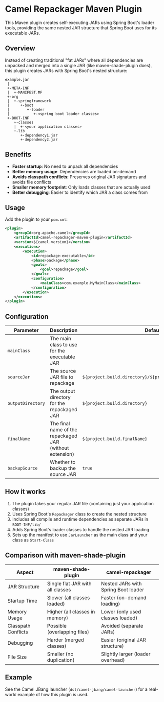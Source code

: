 # Camel Repackager Maven Plugin

This Maven plugin creates self-executing JARs using Spring Boot's loader tools, providing the same nested JAR structure that Spring Boot uses for its executable JARs.

## Overview

Instead of creating traditional "fat JARs" where all dependencies are unpacked and merged into a single JAR (like maven-shade-plugin does), this plugin creates JARs with Spring Boot's nested structure:

```
example.jar
 |
 +-META-INF
 |  +-MANIFEST.MF
 +-org
 |  +-springframework
 |     +-boot
 |        +-loader
 |           +-<spring boot loader classes>
 +-BOOT-INF
    +-classes
    |  +-<your application classes>
    +-lib
       +-dependency1.jar
       +-dependency2.jar
```

## Benefits

- **Faster startup**: No need to unpack all dependencies
- **Better memory usage**: Dependencies are loaded on-demand
- **Avoids classpath conflicts**: Preserves original JAR signatures and avoids file conflicts
- **Smaller memory footprint**: Only loads classes that are actually used
- **Better debugging**: Easier to identify which JAR a class comes from

## Usage

Add the plugin to your `pom.xml`:

```xml
<plugin>
    <groupId>org.apache.camel</groupId>
    <artifactId>camel-repackager-maven-plugin</artifactId>
    <version>${camel.version}</version>
    <executions>
        <execution>
            <id>repackage-executable</id>
            <phase>package</phase>
            <goals>
                <goal>repackage</goal>
            </goals>
            <configuration>
                <mainClass>com.example.MyMainClass</mainClass>
            </configuration>
        </execution>
    </executions>
</plugin>
```

## Configuration

| Parameter | Description | Default | Required |
|-----------|-------------|---------|----------|
| `mainClass` | The main class to use for the executable JAR | | Yes |
| `sourceJar` | The source JAR file to repackage | `${project.build.directory}/${project.build.finalName}.jar` | No |
| `outputDirectory` | The output directory for the repackaged JAR | `${project.build.directory}` | No |
| `finalName` | The final name of the repackaged JAR (without extension) | `${project.build.finalName}` | No |
| `backupSource` | Whether to backup the source JAR | `true` | No |

## How it works

1. The plugin takes your regular JAR file (containing just your application classes)
2. Uses Spring Boot's `Repackager` class to create the nested structure
3. Includes all compile and runtime dependencies as separate JARs in `BOOT-INF/lib/`
4. Adds Spring Boot's loader classes to handle the nested JAR loading
5. Sets up the manifest to use `JarLauncher` as the main class and your class as `Start-Class`

## Comparison with maven-shade-plugin

| Aspect | maven-shade-plugin | camel-repackager |
|--------|-------------------|------------------------------|
| JAR Structure | Single flat JAR with all classes | Nested JARs with Spring Boot loader |
| Startup Time | Slower (all classes loaded) | Faster (on-demand loading) |
| Memory Usage | Higher (all classes in memory) | Lower (only used classes loaded) |
| Classpath Conflicts | Possible (overlapping files) | Avoided (separate JARs) |
| Debugging | Harder (merged classes) | Easier (original JAR structure) |
| File Size | Smaller (no duplication) | Slightly larger (loader overhead) |

## Example

See the Camel JBang launcher (`dsl/camel-jbang/camel-launcher`) for a real-world example of how this plugin is used.
